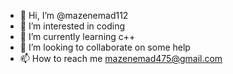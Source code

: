 - 👋 Hi, I’m @mazenemad112
- 👀 I’m interested in coding
- 🌱 I’m currently learning c++
- 💞️ I’m looking to collaborate on some help 
- 📫 How to reach me mazenemad475@gmail.com


<!---
mazenemad112/mazenemad112 is a ✨ special ✨ repository because its `README.md` (this file) appears on your GitHub profile.
You can click the Preview link to take a look at your changes.
--->
